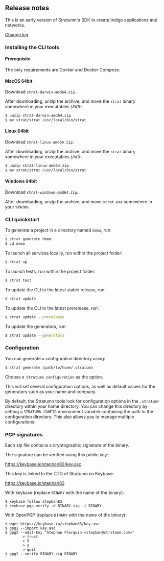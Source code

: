 ## Release notes

This is an early version of Stratumn's SDK to create Indigo applications and networks.

[Change log](CHANGE_LOG.md)

### Installing the CLI tools

#### Prerequisite

The only requirements are Docker and Docker Compose.

#### MacOS 64bit

Download `strat-darwin-amd64.zip`.

After downloading, unzip the archive, and move the `strat` binary somewhere in
your executables `$PATH`.

```bash
$ unzip strat-darwin-amd64.zip
$ mv strat/strat /usr/local/bin/strat
```

#### Linux 64bit

Download `strat-linux-amd64.zip`.

After downloading, unzip the archive, and move the `strat` binary somewhere in
your executables `$PATH`.

```bash
$ unzip strat-linux-amd64.zip
$ mv strat/strat /usr/local/bin/strat
```

#### Windows 64bit

Download `strat-windows-amd64.zip`.

After downloading, unzip the archive, and move `strat.exe` somewhere in your
`%PATH%`.

### CLI quickstart

To generate a project in a directory named `demo`, run:

```bash
$ strat generate demo
$ cd demo
```

To launch all services locally, run within the project folder: 

```bash
$ strat up
```

To launch tests, run within the project folder: 

```bash
$ strat test
```

To update the CLI to the latest stable release, run: 

```bash
$ strat update
```

To update the CLI to the latest prerelease, run: 

```bash
$ strat update --prerelease
```

To update the generators, run: 

```bash
$ strat update --generators
```

### Configuration

You can generate a configuration directory using:

```bash
$ strat generate /path/to/home/.stratumn
```

Choose `A Stratumn configuration` as the option.

This will set several configuration options, as well as default values for the
generators such as your name and company.

By default, the Stratumn tools look for configuration options in the `.stratumn`
directory within your home directory. You can change this directory by setting
a `STRATUMN_CONFIG` environment variable containing the path to the
configuration directory. This also allows you to manage multiple configurations.

### PGP signatures

Each zip file contains a cryptographic signature of the binary.

The signature can be verified using this public key:

https://keybase.io/stephan83/key.asc

This key is linked to the CTO of Stratumn on Keybase:

https://keybase.io/stephan83

With keybase (replace `BINARY` with the name of the binary):

```
$ keybase follow stephan83
$ keybase pgp verify -d BINARY.sig -i BINARY
```

With OpenPGP (replace `BINARY` with the name of the binary):

```
$ wget https://keybase.io/stephan83/key.asc
$ gpg2 --import key.asc
$ gpg2 --edit-key "Stephan Florquin <stephan@stratumn.com>"
        > trust
        > 5
        > y
        > quit
$ gpg2 --verify BINARY.sig BINARY
```
